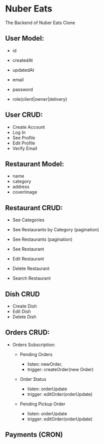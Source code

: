 # Nuber Eats

The Backend of Nuber Eats Clone

## User Model:

- id
- createdAt
- updatedAt

- email
- password
- role(client|owner|delivery)

## User CRUD:

- Create Account
- Log In
- See Profile
- Edit Profile
- Verify Email

## Restaurant Model:

- name
- category
- address
- coverImage

## Restaurant CRUD:

- See Categories
- See Restaurants by Category (pagination)
- See Restaurants (pagination)
- See Restaurant

- Edit Restaurant
- Delete Restaurant

- Search Restaurant

## Dish CRUD

- Create Dish
- Edit Dish
- Delete Dish

## Orders CRUD:

- Orders Subscription:

  - Pending Orders

    - listen: newOrder,
    - trigger: createOrder(new Order)

  - Order Status

    - listen: orderUpdate
    - trigger: editOrder(orderUpdate)

  - Pending Pickup Order

    - listen: orderUpdate
    - trigger: editOrder(orderUpdate)

## Payments (CRON)
